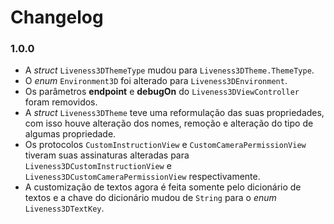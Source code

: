 # Changelog

### 1.0.0
- A *struct* `Liveness3DThemeType` mudou para `Liveness3DTheme.ThemeType`.
- O *enum* `Environment3D` foi alterado para `Liveness3DEnvironment`.
- Os parâmetros **endpoint** e **debugOn** do `Liveness3DViewController` foram removidos.
- A *struct* `Liveness3DTheme` teve uma reformulação das suas propriedades, com isso houve alteração dos nomes, remoção e alteração do tipo de algumas propriedade.
- Os protocolos `CustomInstructionView` e `CustomCameraPermissionView` tiveram suas assinaturas alteradas para `Liveness3DCustomInstructionView` e `Liveness3DCustomCameraPermissionView` respectivamente.
- A customização de textos agora é feita somente pelo dicionário de textos e a chave do dicionário mudou de `String` para o *enum* `Liveness3DTextKey`.